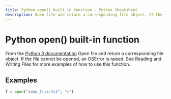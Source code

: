 ```yaml
---
title: Python open() built-in function - Python Cheatsheet
description: Open file and return a corresponding file object. If the file cannot be opened, an OSError is raised. See Reading and Writing Files for more examples of how to use this function.
---
```


<base-title :title="frontmatter.title" :description="frontmatter.description">

# Python open() built-in function

</base-title>

<base-disclaimer>
  <base-disclaimer-title>
    From the <a target="_blank" href="https://docs.python.org/3/library/functions.html#open">Python 3 documentation</a>
  </base-disclaimer-title>
  <base-disclaimer-content>
   Open file and return a corresponding file object. If the file cannot be opened, an OSError is raised. See Reading and Writing Files for more examples of how to use this function.
  </base-disclaimer-content>
</base-disclaimer>

## Examples

```python
f = open("some_file.txt", "r")
```

<!-- remove this tag to start editing this page -->
<empty-section />
<!-- remove this tag to start editing this page -->

